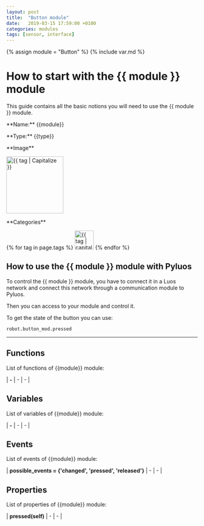 ```yaml
---
layout: post
title:  "Button module"
date:   2019-03-15 17:59:00 +0100
categories: modules
tags: [sensor, interface]
---
```

{% assign module = "Button" %}
{% include var.md %}

# How to start with the {{ module }} module

This guide contains all the basic notions you will need to use the {{ module }} module.

<div class="sheet" markdown="1">
<p class="sheet-title" markdown="1">**Name:** {{module}}</p>
<p class="sheet-title" markdown="1">**Type:** {{type}}</p>
<p class="sheet-title" markdown="1">**Image**</p>
<p class="indent" markdown="1"><img height="150" src="/assets/img/{{ module }}-module.png" alt="{{ tag | Capitalize }}"></p>
<p class="sheet-title" markdown="1">**Categories**</p>
<p class="indent" markdown="1">
{% for tag in page.tags %}
  <a href="{{ "/" | absolute_url }}tags.html"><img height="50" src="/assets/img/sticker-{{ tag }}.png" alt="{{ tag | capitalize }}"></a>
{% endfor %}
</p>
</div>


## How to use the {{ module }} module with Pyluos
To control the {{ module }} module, you have to connect it in a Luos network and connect this network through a communication module to Pyluos.

Then you can access to your module and control it.

To get the state of the button you can use:

```pyhton
robot.button_mod.pressed
```

----

## Functions
List of functions of {{module}} module:

| **-** | - | - | 

## Variables
List of variables of {{module}} module:

| **-** | - | - | 

## Events
List of events of {{module}} module:

| **possible_events = {'changed', 'pressed', 'released'}** | - | - | 

## Properties
List of properties of {{module}} module:

| **pressed(self)** | - | - | 
